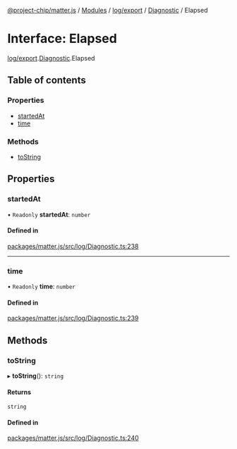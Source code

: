 [@project-chip/matter.js](../README.md) / [Modules](../modules.md) / [log/export](../modules/log_export.md) / [Diagnostic](../modules/log_export.Diagnostic.md) / Elapsed

# Interface: Elapsed

[log/export](../modules/log_export.md).[Diagnostic](../modules/log_export.Diagnostic.md).Elapsed

## Table of contents

### Properties

- [startedAt](log_export.Diagnostic.Elapsed.md#startedat)
- [time](log_export.Diagnostic.Elapsed.md#time)

### Methods

- [toString](log_export.Diagnostic.Elapsed.md#tostring)

## Properties

### startedAt

• `Readonly` **startedAt**: `number`

#### Defined in

[packages/matter.js/src/log/Diagnostic.ts:238](https://github.com/project-chip/matter.js/blob/0c058ae17fdba4c0b89b8b13c309011d51782299/packages/matter.js/src/log/Diagnostic.ts#L238)

___

### time

• `Readonly` **time**: `number`

#### Defined in

[packages/matter.js/src/log/Diagnostic.ts:239](https://github.com/project-chip/matter.js/blob/0c058ae17fdba4c0b89b8b13c309011d51782299/packages/matter.js/src/log/Diagnostic.ts#L239)

## Methods

### toString

▸ **toString**(): `string`

#### Returns

`string`

#### Defined in

[packages/matter.js/src/log/Diagnostic.ts:240](https://github.com/project-chip/matter.js/blob/0c058ae17fdba4c0b89b8b13c309011d51782299/packages/matter.js/src/log/Diagnostic.ts#L240)
